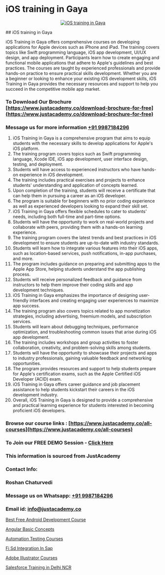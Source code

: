 # iOS training in Gaya

<p align="center">
  <a href="https://justacademy.co/course-detail/ios-training">
    <img src="https://justacademy.co/storage2/course_image/1676636008_course_image.webp" alt="iOS training in Gaya">
  </a>
</p>
## iOS training in Gaya

iOS Training in Gaya offers comprehensive courses on developing applications for Apple devices such as iPhone and iPad. The training covers topics like Swift programming language, iOS app development, UI/UX design, and app deployment. Participants learn how to create engaging and functional mobile applications that adhere to Apple's guidelines and best practices. The courses are taught by experienced professionals and provide hands-on practice to ensure practical skills development. Whether you are a beginner or looking to enhance your existing iOS development skills, iOS Training in Gaya provides the necessary resources and support to help you succeed in the competitive mobile app market.
### To Download Our Brochure [https://www.justacademy.co/download-brochure-for-free](https://www.justacademy.co/download-brochure-for-free)
### Message us for more information [+91 9987184296](https://api.whatsapp.com/send?phone=919987184296)
1) iOS Training in Gaya is a comprehensive program that aims to equip students with the necessary skills to develop applications for Apple's iOS platform. 
2) The training program covers topics such as Swift programming language, Xcode IDE, iOS app development, user interface design, testing, and deployment. 
3) Students will have access to experienced instructors who have hands-on experience in iOS development. 
4) The training includes practical exercises and projects to enhance students' understanding and application of concepts learned. 
5) Upon completion of the training, students will receive a certificate that can help them in pursuing a career as an iOS developer. 
6) The program is suitable for beginners with no prior coding experience as well as experienced developers looking to expand their skill set. 
7) iOS Training in Gaya offers flexible schedules to cater to students' needs, including both full-time and part-time options. 
8) Students will have the opportunity to work on real-world projects and collaborate with peers, providing them with a hands-on learning experience. 
9) The training program covers the latest trends and best practices in iOS development to ensure students are up-to-date with industry standards. 
10) Students will learn how to integrate various features into their iOS apps, such as location-based services, push notifications, in-app purchases, and more. 
11) The program includes guidance on preparing and submitting apps to the Apple App Store, helping students understand the app publishing process. 
12) Students will receive personalized feedback and guidance from instructors to help them improve their coding skills and app development techniques. 
13) iOS Training in Gaya emphasizes the importance of designing user-friendly interfaces and creating engaging user experiences to maximize app success. 
14) The training program also covers topics related to app monetization strategies, including advertising, freemium models, and subscription services. 
15) Students will learn about debugging techniques, performance optimization, and troubleshooting common issues that arise during iOS app development. 
16) The training includes workshops and group activities to foster collaboration, creativity, and problem-solving skills among students. 
17) Students will have the opportunity to showcase their projects and apps to industry professionals, gaining valuable feedback and networking opportunities. 
18) The program provides resources and support to help students prepare for Apple's certification exams, such as the Apple Certified iOS Developer (ACID) exam. 
19) iOS Training in Gaya offers career guidance and job placement assistance to help students kickstart their careers in the iOS development industry. 
20) Overall, iOS Training in Gaya is designed to provide a comprehensive and practical learning experience for students interested in becoming proficient iOS developers.

### Browse our course links : [https://www.justacademy.co/all-courses](https://www.justacademy.co/all-courses) 
### To Join our FREE DEMO Session - [Click Here](https://www.justacademy.co/register-for-course-demo)


### This information is sourced from JustAcademy
### Contact Info:
### Roshan Chaturvedi
### Message us on Whatsapp: [+91 9987184296](https://api.whatsapp.com/send?phone=919987184296)
### Email id: [info@justacademy.co](mailto:info@justacademy.co)
                
[Best Free Android Development Course](https://www.linkedin.com/pulse/best-free-android-development-course-justacademy-pune-xbsbc/)

[Angular Basic Concepts](https://www.linkedin.com/pulse/angular-basic-concepts-justacademy-canberra-ksxqe?trackingId=o%2F8GHxrFlheK4psb6DCkmA%3D%3D&lipi=urn%3Ali%3Apage%3Ad_flagship3_company_admin%3B7%2Ffp9SMgRFS7eU%2BK9qPCHw%3D%3D)

[Automation Testing Courses](https://medium.com/@justacademytraining/automation-testing-courses-aa85c9983f33)

[Fi Sd Integration In Sap](https://medium.com/@shivamja27/fi-sd-integration-in-sap-76b2adf8f548)

[Adobe Illustrator Courses](https://justacademyin.github.io/justacademy/adobe-illustrator-courses)

[Salesforce Training in Delhi NCR](https://justacademyin.github.io/justacademy/salesforce-training-in-delhi-ncr)

